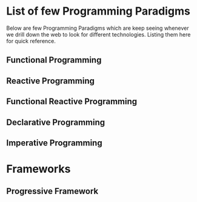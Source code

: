 # List of few Programming Paradigms

Below are few Programming Paradigms which are keep seeing whenever we drill down the web to look for different technologies. Listing them here for quick reference.

## Functional Programming

## Reactive Programming

## Functional Reactive Programming

## Declarative Programming

## Imperative Programming

# Frameworks

## Progressive Framework






